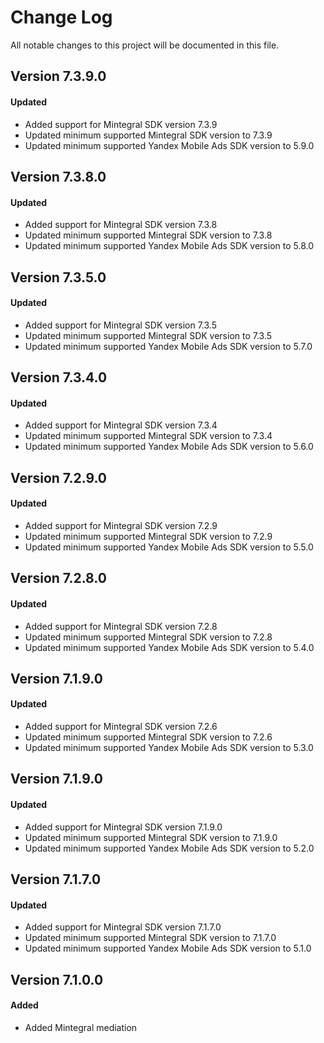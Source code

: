 # Change Log
All notable changes to this project will be documented in this file.

## Version 7.3.9.0

#### Updated
* Added support for Mintegral SDK version 7.3.9
* Updated minimum supported Mintegral SDK version to 7.3.9
* Updated minimum supported Yandex Mobile Ads SDK version to 5.9.0

## Version 7.3.8.0

#### Updated
* Added support for Mintegral SDK version 7.3.8
* Updated minimum supported Mintegral SDK version to 7.3.8
* Updated minimum supported Yandex Mobile Ads SDK version to 5.8.0

## Version 7.3.5.0

#### Updated
* Added support for Mintegral SDK version 7.3.5
* Updated minimum supported Mintegral SDK version to 7.3.5
* Updated minimum supported Yandex Mobile Ads SDK version to 5.7.0

## Version 7.3.4.0

#### Updated
* Added support for Mintegral SDK version 7.3.4
* Updated minimum supported Mintegral SDK version to 7.3.4
* Updated minimum supported Yandex Mobile Ads SDK version to 5.6.0

## Version 7.2.9.0

#### Updated
* Added support for Mintegral SDK version 7.2.9
* Updated minimum supported Mintegral SDK version to 7.2.9
* Updated minimum supported Yandex Mobile Ads SDK version to 5.5.0

## Version 7.2.8.0

#### Updated
* Added support for Mintegral SDK version 7.2.8
* Updated minimum supported Mintegral SDK version to 7.2.8
* Updated minimum supported Yandex Mobile Ads SDK version to 5.4.0

## Version 7.1.9.0

#### Updated
* Added support for Mintegral SDK version 7.2.6
* Updated minimum supported Mintegral SDK version to 7.2.6
* Updated minimum supported Yandex Mobile Ads SDK version to 5.3.0

## Version 7.1.9.0

#### Updated
* Added support for Mintegral SDK version 7.1.9.0
* Updated minimum supported Mintegral SDK version to 7.1.9.0
* Updated minimum supported Yandex Mobile Ads SDK version to 5.2.0

## Version 7.1.7.0

#### Updated
* Added support for Mintegral SDK version 7.1.7.0
* Updated minimum supported Mintegral SDK version to 7.1.7.0
* Updated minimum supported Yandex Mobile Ads SDK version to 5.1.0

## Version 7.1.0.0

#### Added
* Added Mintegral mediation
